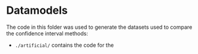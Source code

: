 # Datamodels

The code in this folder was used to generate the datasets used to compare the confidence interval methods:

* `./artificial/` contains the code for the
